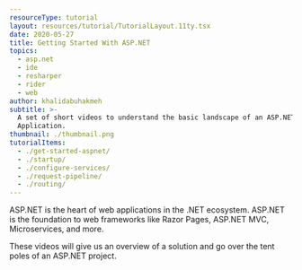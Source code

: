 ```yaml
---
resourceType: tutorial
layout: resources/tutorial/TutorialLayout.11ty.tsx
date: 2020-05-27
title: Getting Started With ASP.NET
topics:
  - asp.net
  - ide
  - resharper
  - rider
  - web
author: khalidabuhakmeh
subtitle: >-
  A set of short videos to understand the basic landscape of an ASP.NET
  Application.
thumbnail: ./thumbnail.png
tutorialItems:
  - ./get-started-aspnet/
  - ./startup/
  - ./configure-services/
  - ./request-pipeline/
  - ./routing/
---
```


ASP.NET is the heart of web applications in the .NET ecosystem. ASP.NET is the foundation
to web frameworks like Razor Pages, ASP.NET MVC, Microservices, and more.

These videos will give us an overview of a solution and go over the tent poles of an ASP.NET project. 

